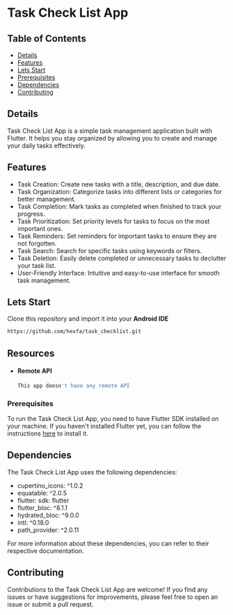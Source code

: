 # Task Check List App
## Table of Contents
- [Details](#details)
- [Features](#features)
- [Lets Start](#lets-start)
- [Prerequisites](#prerequisites)
- [Dependencies](#dependencies)
- [Contributing](#contributing)
  
## Details 
Task Check List App is a simple task management application built with Flutter. It helps you stay organized by allowing you to create and manage your daily tasks effectively.



## Features 

- Task Creation: Create new tasks with a title, description, and due date.
- Task Organization: Categorize tasks into different lists or categories for better management.
- Task Completion: Mark tasks as completed when finished to track your progress.
- Task Prioritization: Set priority levels for tasks to focus on the most important ones.
- Task Reminders: Set reminders for important tasks to ensure they are not forgotten.
- Task Search: Search for specific tasks using keywords or filters.
- Task Deletion: Easily delete completed or unnecessary tasks to declutter your task list.
- User-Friendly Interface: Intuitive and easy-to-use interface for smooth task management.

## Lets Start 

Clone this repository and import it into your **Android IDE**
```bash
https://github.com/hexfa/task_checklist.git
```
## Resources 

- #### Remote API
  ```bash
  This app doesn't have any remote API
  ```

### Prerequisites

To run the Task Check List App, you need to have Flutter SDK installed on your machine. If you haven't installed Flutter yet, you can follow the instructions [here](https://flutter.dev/docs/get-started/install) to install it.


## Dependencies

The Task Check List App uses the following dependencies:

- cupertino_icons: ^1.0.2
- equatable: ^2.0.5
- flutter: sdk: flutter
- flutter_bloc: ^8.1.1
- hydrated_bloc: ^9.0.0
- intl: ^0.18.0
- path_provider: ^2.0.11

For more information about these dependencies, you can refer to their respective documentation.

## Contributing

Contributions to the Task Check List App are welcome! If you find any issues or have suggestions for improvements, please feel free to open an issue or submit a pull request.
